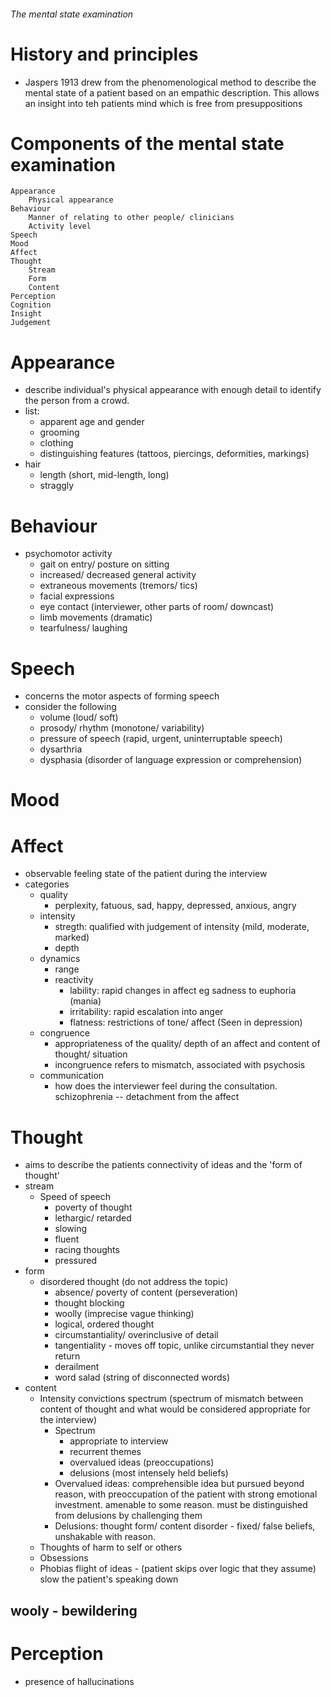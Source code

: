 ###### The mental state examination

# History and principles
- Jaspers 1913 drew from the phenomenological method to describe the mental state of a patient based on an empathic description. This allows an insight into teh patients mind which is free from presuppositions

# Components of the mental state examination
    Appearance
        Physical appearance
    Behaviour
        Manner of relating to other people/ clinicians
        Activity level
    Speech
    Mood
    Affect
    Thought
        Stream 
        Form
        Content
    Perception
    Cognition
    Insight
    Judgement


# Appearance
- describe individual's physical appearance with enough detail to identify the person from a crowd. 
- list:
    + apparent age and gender
    + grooming
    + clothing
    + distinguishing features (tattoos, piercings, deformities, markings)
- hair
    + length (short, mid-length, long)
    + straggly






















































































     

# Behaviour
- psychomotor activity
    + gait on entry/ posture on sitting
    + increased/ decreased general activity
    + extraneous movements (tremors/ tics)
    + facial expressions
    + eye contact (interviewer, other parts of room/ downcast)
    + limb movements (dramatic)
    + tearfulness/ laughing


# Speech
- concerns the motor aspects of forming speech
- consider the following
    + volume (loud/ soft)
    + prosody/ rhythm (monotone/ variability)
    + pressure of speech (rapid, urgent, uninterruptable speech)
    + dysarthria
    + dysphasia (disorder of language expression or comprehension)

# Mood
# Affect
- observable feeling state of the patient during the interview
- categories
    + quality
        * perplexity, fatuous, sad, happy, depressed, anxious, angry
    + intensity
        * stregth: qualified with judgement of intensity (mild, moderate, marked)
        * depth
    + dynamics
        * range
        * reactivity
            - lability: rapid changes in affect eg sadness to euphoria (mania)
            - irritability: rapid escalation into anger
            - flatness: restrictions of tone/ affect (Seen in depression)
    + congruence
        * appropriateness of the quality/ depth of an affect and content of thought/ situation
        * incongruence refers to mismatch, associated with psychosis
    + communication
        * how does the interviewer feel during the consultation. schizophrenia -- detachment from the affect

# Thought
- aims to describe the patients connectivity of ideas and the 'form of thought'
- stream
    + Speed of speech
        * poverty of thought
        * lethargic/ retarded
        * slowing
        * fluent
        * racing thoughts
        * pressured
- form 
    + disordered thought (do not address the topic)
        * absence/ poverty of content (perseveration)
        * thought blocking
        * woolly (imprecise vague thinking)
        * logical, ordered thought
        * circumstantiality/ overinclusive of detail
        * tangentiality - moves off topic, unlike circumstantial they never return
        * derailment
        * word salad (string of disconnected words)
- content
    + Intensity convictions spectrum (spectrum of mismatch between content of thought and what would be considered appropriate for the interview)
        * Spectrum
            - appropriate to interview
            - recurrent themes
            - overvalued ideas (preoccupations) 
            - delusions (most intensely held beliefs)
        * Overvalued ideas: comprehensible idea but pursued beyond reason, with preoccupation of the patient with strong emotional investment. amenable to some reason. must be distinguished from delusions by challenging them
        * Delusions: thought form/ content disorder - fixed/ false beliefs, unshakable with reason. 
    + Thoughts of harm to self or others
    + Obsessions
    + Phobias
flight of ideas - (patient skips over logic that they assume)
slow the patient's speaking down

wooly - bewildering
--------------------------------------------------

# Perception
- presence of hallucinations 